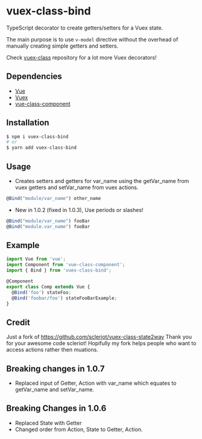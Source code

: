 # vuex-class-bind

TypeScript decorator to create getters/setters for a Vuex state.

The main purpose is to use `v-model` directive without the overhead of manually creating simple getters and setters.

Check [vuex-class](https://github.com/ktsn/vuex-class) repository for a lot more Vuex decorators!

## Dependencies

- [Vue](https://github.com/vuejs/vue)
- [Vuex](https://github.com/vuejs/vuex)
- [vue-class-component](https://github.com/vuejs/vue-class-component)

## Installation

```bash
$ npm i vuex-class-bind
# or
$ yarn add vuex-class-bind
```

## Usage

- Creates setters and getters for var_name using the getVar_name from vuex getters and setVar_name from vuex actions.

```ts
@Bind("module/var_name") other_name
```

- New in 1.0.2 (fixed in 1.0.3), Use periods or slashes!

```ts
@Bind("module/var_name") fooBar
@Bind("module.var_name") fooBar
```

## Example

```ts
import Vue from 'vue';
import Component from 'vue-class-component';
import { Bind } from 'vuex-class-bind';

@Component
export class Comp extends Vue {
  @Bind('foo') stateFoo;
  @Bind('foobar/foo') stateFooBarExample;
}
```

## Credit

Just a fork of https://github.com/scleriot/vuex-class-state2way
Thank you for your awesome code scleriot! Hopifully my fork helps people who want to access actions rather then muations.

## Breaking changes in 1.0.7

- Replaced input of Getter, Action with var_name which equates to getVar_name and setVar_name.

## Breaking Changes in 1.0.6

- Replaced State with Getter
- Changed order from Action, State to Getter, Action.
